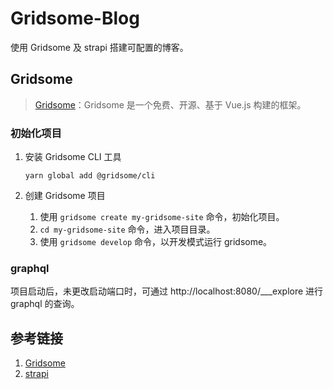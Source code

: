 # Gridsome-Blog

使用 Gridsome 及 strapi 搭建可配置的博客。

## Gridsome

> [Gridsome](https://gridsome.org/)：Gridsome 是一个免费、开源、基于 Vue.js 构建的框架。

### 初始化项目

1. 安装 Gridsome CLI 工具

   ```shell
   yarn global add @gridsome/cli
   ```

2. 创建 Gridsome 项目

   1. 使用 `gridsome create my-gridsome-site` 命令，初始化项目。
   2. `cd my-gridsome-site` 命令，进入项目目录。
   3. 使用 `gridsome develop` 命令，以开发模式运行 gridsome。

### graphql

项目启动后，未更改启动端口时，可通过 http://localhost:8080/___explore 进行 graphql 的查询。



## 参考链接

1. [Gridsome](https://gridsome.org/)
2. [strapi](https://strapi.io/)

